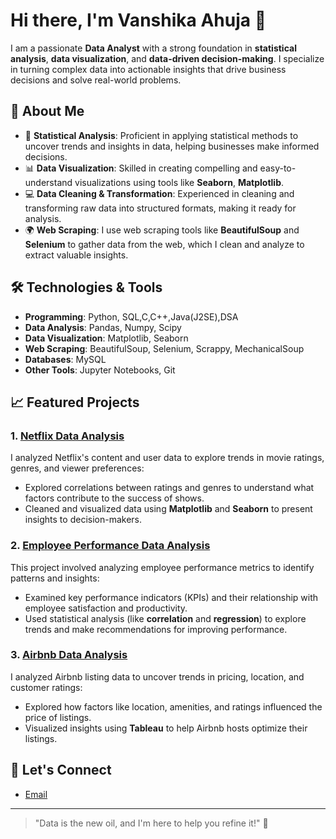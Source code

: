 # Hi there, I'm Vanshika Ahuja 👋

I am a passionate **Data Analyst** with a strong foundation in **statistical analysis**, **data visualization**, and **data-driven decision-making**. I specialize in turning complex data into actionable insights that drive business decisions and solve real-world problems.

## 🚀 About Me

- 🔢 **Statistical Analysis**: Proficient in applying statistical methods to uncover trends and insights in data, helping businesses make informed decisions.
- 📊 **Data Visualization**: Skilled in creating compelling and easy-to-understand visualizations using tools like **Seaborn**, **Matplotlib**.
- 💻 **Data Cleaning & Transformation**: Experienced in cleaning and transforming raw data into structured formats, making it ready for analysis.
- 🌍 **Web Scraping**: I use web scraping tools like **BeautifulSoup** and **Selenium** to gather data from the web, which I clean and analyze to extract valuable insights.

## 🛠 Technologies & Tools

- **Programming**: Python, SQL,C,C++,Java(J2SE),DSA
- **Data Analysis**: Pandas, Numpy, Scipy
- **Data Visualization**:  Matplotlib, Seaborn
- **Web Scraping**: BeautifulSoup, Selenium, Scrappy, MechanicalSoup
- **Databases**: MySQL
- **Other Tools**: Jupyter Notebooks, Git

## 📈 Featured Projects

### 1. [**Netflix Data Analysis**](https://github.com/vanshika-ahuja1/Netflix_Data_Analysis)
I analyzed Netflix's content and user data to explore trends in movie ratings, genres, and viewer preferences:
- Explored correlations between ratings and genres to understand what factors contribute to the success of shows.
- Cleaned and visualized data using **Matplotlib** and **Seaborn** to present insights to decision-makers.

### 2. [**Employee Performance Data Analysis**](https://github.com/vanshika-ahuja1/Employee_Performance_Data_Analysis)
This project involved analyzing employee performance metrics to identify patterns and insights:
- Examined key performance indicators (KPIs) and their relationship with employee satisfaction and productivity.
- Used statistical analysis (like **correlation** and **regression**) to explore trends and make recommendations for improving performance.

### 3. [**Airbnb Data Analysis**](https://github.com/vanshika-ahuja1/Airbnb_Data_Analysis)
I analyzed Airbnb listing data to uncover trends in pricing, location, and customer ratings:
- Explored how factors like location, amenities, and ratings influenced the price of listings.
- Visualized insights using **Tableau** to help Airbnb hosts optimize their listings.

## 💬 Let's Connect

- [Email](mailto:vanshika.ahuja54@gmail.com)

---

> "Data is the new oil, and I'm here to help you refine it!" 🌟
